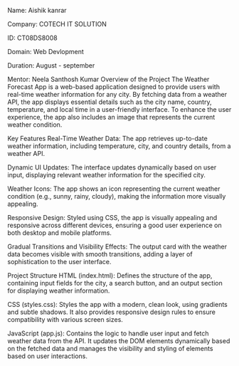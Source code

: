 Name: Aishik kanrar

Company: COTECH IT SOLUTION

ID: CT08DS8008

Domain: Web Devlopment

Duration: August - september

Mentor: Neela Santhosh Kumar Overview of the Project The Weather Forecast App is a web-based application designed to provide users with real-time weather information for any city. By fetching data from a weather API, the app displays essential details such as the city name, country, temperature, and local time in a user-friendly interface. To enhance the user experience, the app also includes an image that represents the current weather condition.

Key Features Real-Time Weather Data: The app retrieves up-to-date weather information, including temperature, city, and country details, from a weather API.

Dynamic UI Updates: The interface updates dynamically based on user input, displaying relevant weather information for the specified city.

Weather Icons: The app shows an icon representing the current weather condition (e.g., sunny, rainy, cloudy), making the information more visually appealing.

Responsive Design: Styled using CSS, the app is visually appealing and responsive across different devices, ensuring a good user experience on both desktop and mobile platforms.

Gradual Transitions and Visibility Effects: The output card with the weather data becomes visible with smooth transitions, adding a layer of sophistication to the user interface.

Project Structure HTML (index.html): Defines the structure of the app, containing input fields for the city, a search button, and an output section for displaying weather information.

CSS (styles.css): Styles the app with a modern, clean look, using gradients and subtle shadows. It also provides responsive design rules to ensure compatibility with various screen sizes.

JavaScript (app.js): Contains the logic to handle user input and fetch weather data from the API. It updates the DOM elements dynamically based on the fetched data and manages the visibility and styling of elements based on user interactions.
